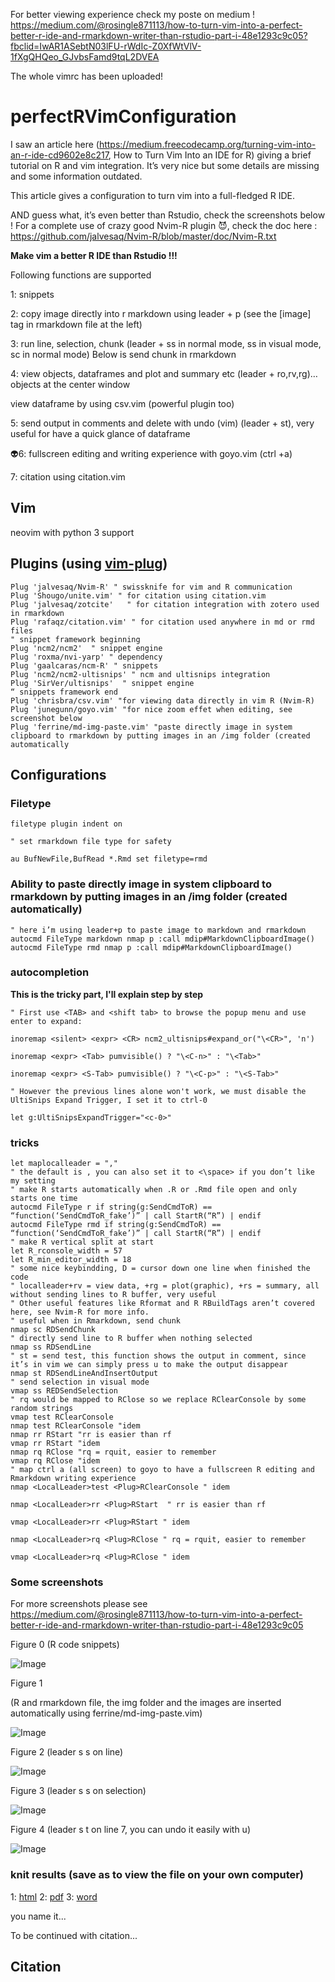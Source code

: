 For better viewing experience check my poste on medium ! https://medium.com/@rosingle871113/how-to-turn-vim-into-a-perfect-better-r-ide-and-rmarkdown-writer-than-rstudio-part-i-48e1293c9c05?fbclid=IwAR1ASebtN03lFU-rWdIc-Z0XfWtVlV-1fXgQHQeo_GJvbsFamd9tqL2DVEA

The whole vimrc has been uploaded!

# perfectRVimConfiguration

I saw an article here (https://medium.freecodecamp.org/turning-vim-into-an-r-ide-cd9602e8c217, How to Turn Vim Into an IDE for R) giving a brief tutorial on R and vim integration. It’s very nice but some details are missing and some information outdated.

This article gives a configuration to turn vim into a full-fledged R IDE.

AND guess what, it’s even better than Rstudio, check the screenshots below !
For a complete use of crazy good Nvim-R plugin 😈, check the doc here : https://github.com/jalvesaq/Nvim-R/blob/master/doc/Nvim-R.txt

**Make vim a better R IDE than Rstudio !!!**

Following functions are supported

1: snippets

2: copy image directly into r markdown using leader + p (see the [image] tag in rmarkdown file at the left)

3: run line, selection, chunk (leader + ss in normal mode, ss in visual mode, sc in normal mode)
Below is send chunk in rmarkdown

4: view objects, dataframes and plot and summary etc (leader + ro,rv,rg)…
objects at the center window

view dataframe by using csv.vim (powerful plugin too)

5: send output in comments and delete with undo (vim) (leader + st), very useful for have a quick glance of dataframe

👽6: fullscreen editing and writing experience with goyo.vim (ctrl +a)

7: citation using citation.vim

## Vim 

neovim with python 3 support

## Plugins (using [vim-plug](https://github.com/junegunn/vim-plug))

```
Plug 'jalvesaq/Nvim-R' " swissknife for vim and R communication
Plug 'Shougo/unite.vim' " for citation using citation.vim
Plug 'jalvesaq/zotcite'   " for citation integration with zotero used in rmarkdown
Plug 'rafaqz/citation.vim' " for citation used anywhere in md or rmd files
" snippet framework beginning
Plug 'ncm2/ncm2'  " snippet engine
Plug 'roxma/nvi-yarp' " dependency
Plug 'gaalcaras/ncm-R' " snippets
Plug 'ncm2/ncm2-ultisnips' " ncm and ultisnips integration
Plug 'SirVer/ultisnips'  " snippet engine
“ snippets framework end
Plug 'chrisbra/csv.vim' "for viewing data directly in vim R (Nvim-R)
Plug 'junegunn/goyo.vim' "for nice zoom effet when editing, see screenshot below
Plug 'ferrine/md-img-paste.vim' "paste directly image in system clipboard to rmarkdown by putting images in an /img folder (created automatically
```
## Configurations
### Filetype
```
filetype plugin indent on

" set rmarkdown file type for safety

au BufNewFile,BufRead *.Rmd set filetype=rmd
```

### Ability to paste directly image in system clipboard to rmarkdown by putting images in an /img folder (created automatically)

```
" here i’m using leader+p to paste image to markdown and rmarkdown
autocmd FileType markdown nmap p :call mdip#MarkdownClipboardImage()
autocmd FileType rmd nmap p :call mdip#MarkdownClipboardImage()
```

### autocompletion

**This is the tricky part, I'll explain step by step**

```
" First use <TAB> and <shift tab> to browse the popup menu and use enter to expand:
  
inoremap <silent> <expr> <CR> ncm2_ultisnips#expand_or("\<CR>", 'n')
  
inoremap <expr> <Tab> pumvisible() ? "\<C-n>" : "\<Tab>"
  
inoremap <expr> <S-Tab> pumvisible() ? "\<C-p>" : "\<S-Tab>"

" However the previous lines alone won't work, we must disable the UltiSnips Expand Trigger, I set it to ctrl-0

let g:UltiSnipsExpandTrigger="<c-0>"
```
  
### tricks
```
let maplocalleader = ","
" the default is , you can also set it to <\space> if you don’t like my setting
" make R starts automatically when .R or .Rmd file open and only starts one time
autocmd FileType r if string(g:SendCmdToR) == “function(‘SendCmdToR_fake’)” | call StartR(“R”) | endif
autocmd FileType rmd if string(g:SendCmdToR) == “function(‘SendCmdToR_fake’)” | call StartR(“R”) | endif
" make R vertical split at start
let R_rconsole_width = 57
let R_min_editor_width = 18
" some nice keybindding, D = cursor down one line when finished the code
" localleader+rv = view data, +rg = plot(graphic), +rs = summary, all without sending lines to R buffer, very useful
" Other useful features like Rformat and R RBuildTags aren’t covered here, see Nvim-R for more info.
" useful when in Rmarkdown, send chunk
nmap sc RDSendChunk
" directly send line to R buffer when nothing selected
nmap ss RDSendLine
" st = send test, this function shows the output in comment, since it’s in vim we can simply press u to make the output disappear
nmap st RDSendLineAndInsertOutput
" send selection in visual mode
vmap ss REDSendSelection
" rq would be mapped to RClose so we replace RClearConsole by some random strings
vmap test RClearConsole 
nmap test RClearConsole "idem
nmap rr RStart "rr is easier than rf
vmap rr RStart "idem
nmap rq RClose "rq = rquit, easier to remember
vmap rq RClose "idem
" map ctrl a (all screen) to goyo to have a fullscreen R editing and Rmarkdown writing experience
nmap <LocalLeader>test <Plug>RClearConsole " idem
  
nmap <LocalLeader>rr <Plug>RStart  " rr is easier than rf
  
vmap <LocalLeader>rr <Plug>RStart " idem
  
nmap <LocalLeader>rq <Plug>RClose " rq = rquit, easier to remember
  
vmap <LocalLeader>rq <Plug>RClose " idem
```
  
### Some screenshots

For more screenshots please see 
https://medium.com/@rosingle871113/how-to-turn-vim-into-a-perfect-better-r-ide-and-rmarkdown-writer-than-rstudio-part-i-48e1293c9c05

Figure 0 (R code snippets)

![Image](img/1553112465-28002.png)

Figure 1 

(R and rmarkdown file, the img folder and the images are inserted automatically using ferrine/md-img-paste.vim)

![Image](img/1553110909-4357.png)

Figure 2 (leader s s on line)

![Image](img/1553110117-26114.png)

Figure 3 (leader s s on selection)

![Image](img/1553110189-31788.png)

Figure 4 (leader s t on line 7, you can undo it easily with u)

![Image](img/1553110242-16740.png)

### knit results (save as to view the file on your own computer)

1: [html](knitOutput/test.html)
2: [pdf](knitOutput/test.pdf)
3: [word](knitOutput/test.docx)

you name it...

To be continued with citation...

## Citation

